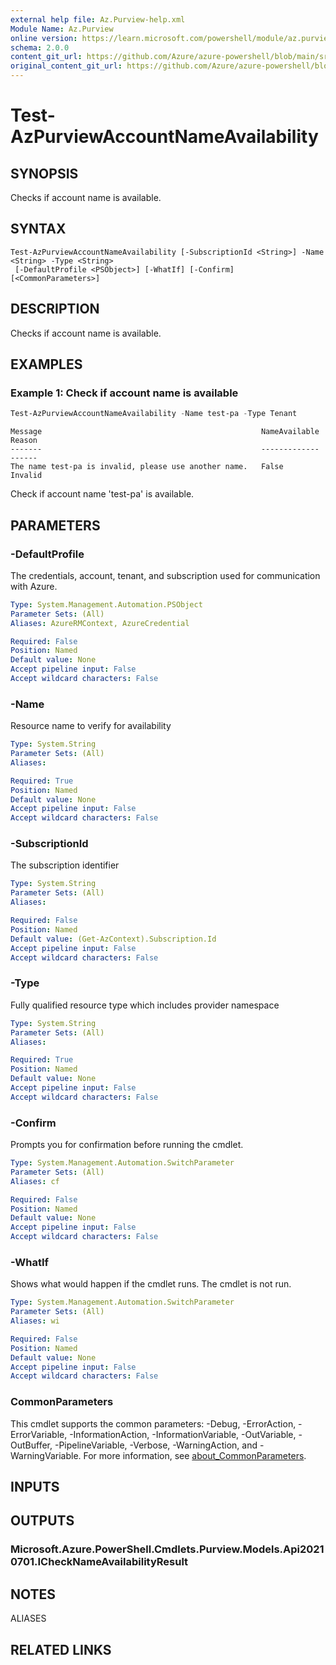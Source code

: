 ```yaml
---
external help file: Az.Purview-help.xml
Module Name: Az.Purview
online version: https://learn.microsoft.com/powershell/module/az.purview/test-azpurviewaccountnameavailability
schema: 2.0.0
content_git_url: https://github.com/Azure/azure-powershell/blob/main/src/Purview/Purview/help/Test-AzPurviewAccountNameAvailability.md
original_content_git_url: https://github.com/Azure/azure-powershell/blob/main/src/Purview/Purview/help/Test-AzPurviewAccountNameAvailability.md
---
```


# Test-AzPurviewAccountNameAvailability

## SYNOPSIS
Checks if account name is available.

## SYNTAX

```
Test-AzPurviewAccountNameAvailability [-SubscriptionId <String>] -Name <String> -Type <String>
 [-DefaultProfile <PSObject>] [-WhatIf] [-Confirm] [<CommonParameters>]
```

## DESCRIPTION
Checks if account name is available.

## EXAMPLES

### Example 1: Check if account name is available
```powershell
Test-AzPurviewAccountNameAvailability -Name test-pa -Type Tenant
```

```output
Message                                                 NameAvailable Reason
-------                                                 ------------- ------
The name test-pa is invalid, please use another name.   False         Invalid
```

Check if account name 'test-pa' is available.

## PARAMETERS

### -DefaultProfile
The credentials, account, tenant, and subscription used for communication with Azure.

```yaml
Type: System.Management.Automation.PSObject
Parameter Sets: (All)
Aliases: AzureRMContext, AzureCredential

Required: False
Position: Named
Default value: None
Accept pipeline input: False
Accept wildcard characters: False
```

### -Name
Resource name to verify for availability

```yaml
Type: System.String
Parameter Sets: (All)
Aliases:

Required: True
Position: Named
Default value: None
Accept pipeline input: False
Accept wildcard characters: False
```

### -SubscriptionId
The subscription identifier

```yaml
Type: System.String
Parameter Sets: (All)
Aliases:

Required: False
Position: Named
Default value: (Get-AzContext).Subscription.Id
Accept pipeline input: False
Accept wildcard characters: False
```

### -Type
Fully qualified resource type which includes provider namespace

```yaml
Type: System.String
Parameter Sets: (All)
Aliases:

Required: True
Position: Named
Default value: None
Accept pipeline input: False
Accept wildcard characters: False
```

### -Confirm
Prompts you for confirmation before running the cmdlet.

```yaml
Type: System.Management.Automation.SwitchParameter
Parameter Sets: (All)
Aliases: cf

Required: False
Position: Named
Default value: None
Accept pipeline input: False
Accept wildcard characters: False
```

### -WhatIf
Shows what would happen if the cmdlet runs.
The cmdlet is not run.

```yaml
Type: System.Management.Automation.SwitchParameter
Parameter Sets: (All)
Aliases: wi

Required: False
Position: Named
Default value: None
Accept pipeline input: False
Accept wildcard characters: False
```

### CommonParameters
This cmdlet supports the common parameters: -Debug, -ErrorAction, -ErrorVariable, -InformationAction, -InformationVariable, -OutVariable, -OutBuffer, -PipelineVariable, -Verbose, -WarningAction, and -WarningVariable. For more information, see [about_CommonParameters](http://go.microsoft.com/fwlink/?LinkID=113216).

## INPUTS

## OUTPUTS

### Microsoft.Azure.PowerShell.Cmdlets.Purview.Models.Api20210701.ICheckNameAvailabilityResult

## NOTES

ALIASES

## RELATED LINKS
